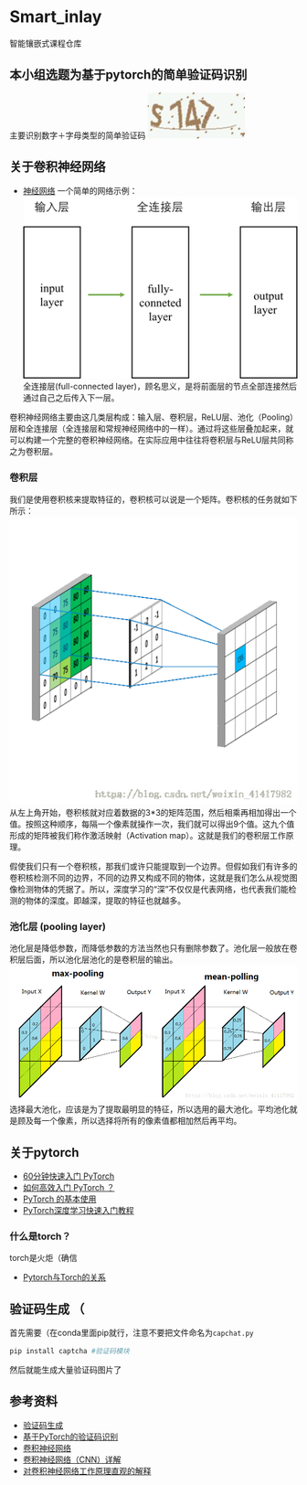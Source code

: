 # Smart_inlay
智能镶嵌式课程仓库

## 本小组选题为基于pytorch的简单验证码识别
主要识别数字＋字母类型的简单验证码
![](source/img/S747.jpg  "S747" )

## 关于卷积神经网络
* [神经网络](https://blog.csdn.net/illikang/article/details/82019945)
一个简单的网络示例：
![](source/img/em.jfif  "网络示例" )
全连接层(full-connected layer)，顾名思义，是将前面层的节点全部连接然后通过自己之后传入下一层。

卷积神经网络主要由这几类层构成：输入层、卷积层，ReLU层、池化（Pooling）层和全连接层（全连接层和常规神经网络中的一样）。通过将这些层叠加起来，就可以构建一个完整的卷积神经网络。在实际应用中往往将卷积层与ReLU层共同称之为卷积层。

### 卷积层
我们是使用卷积核来提取特征的，卷积核可以说是一个矩阵。卷积核的任务就如下所示：
![](source/img/juanjihe.gif  "卷积核" )
从左上角开始，卷积核就对应着数据的3*3的矩阵范围，然后相乘再相加得出一个值。按照这种顺序，每隔一个像素就操作一次，我们就可以得出9个值。这九个值形成的矩阵被我们称作激活映射（Activation map）。这就是我们的卷积层工作原理。

假使我们只有一个卷积核，那我们或许只能提取到一个边界。但假如我们有许多的卷积核检测不同的边界，不同的边界又构成不同的物体，这就是我们怎么从视觉图像检测物体的凭据了。所以，深度学习的“深”不仅仅是代表网络，也代表我们能检测的物体的深度。即越深，提取的特征也就越多。

### 池化层 (pooling layer)
池化层是降低参数，而降低参数的方法当然也只有删除参数了。池化层一般放在卷积层后面，所以池化层池化的是卷积层的输出。
![](source/img/chihua.png  "池化层" )
选择最大池化，应该是为了提取最明显的特征，所以选用的最大池化。平均池化就是顾及每一个像素，所以选择将所有的像素值都相加然后再平均。




## 关于pytorch
* [60分钟快速入门 PyTorch](https://zhuanlan.zhihu.com/p/66543791)
* [如何高效入门 PyTorch ？](https://zhuanlan.zhihu.com/p/96237032)
* [PyTorch 的基本使用](https://blog.csdn.net/YKenan/article/details/117163434)
* [PyTorch深度学习快速入门教程](https://blog.csdn.net/sinat_39448069/article/details/120866541)

### 什么是torch？
torch是火炬（确信
* [Pytorch与Torch的关系](https://zhuanlan.zhihu.com/p/438566725)



## 验证码生成 （
首先需要（在conda里面pip就行，注意不要把文件命名为`capchat.py`
``` python
pip install captcha #验证码模块
```
然后就能生成大量验证码图片了
###

## 参考资料
* [验证码生成](https://blog.csdn.net/qq_37781464/article/details/89919821)
* [基于PyTorch的验证码识别](https://blog.csdn.net/KniGhT897/article/details/122865585)
* [卷积神经网络](https://blog.csdn.net/weixin_41417982/article/details/81412076)
* [卷积神经网络（CNN）详解](https://zhuanlan.zhihu.com/p/47184529)
* [对卷积神经网络工作原理直观的解释](https://www.zhihu.com/question/39022858/answer/224446917)